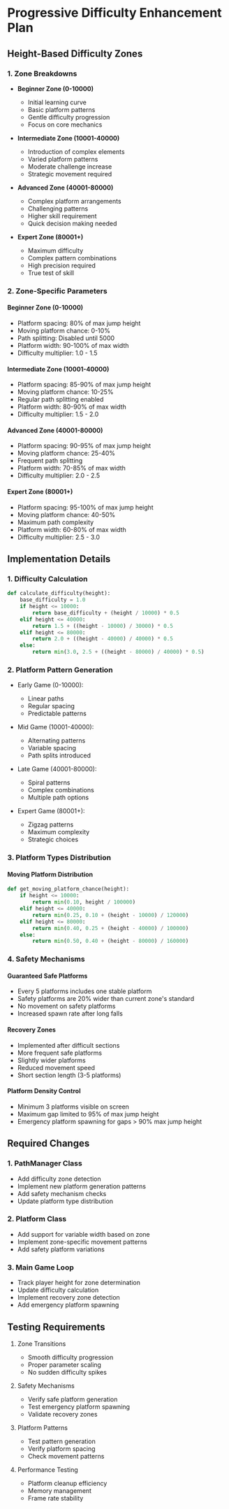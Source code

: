 # Progressive Difficulty Enhancement Plan

## Height-Based Difficulty Zones

### 1. Zone Breakdowns
- **Beginner Zone (0-10000)**
  - Initial learning curve
  - Basic platform patterns
  - Gentle difficulty progression
  - Focus on core mechanics

- **Intermediate Zone (10001-40000)**
  - Introduction of complex elements
  - Varied platform patterns
  - Moderate challenge increase
  - Strategic movement required

- **Advanced Zone (40001-80000)**
  - Complex platform arrangements
  - Challenging patterns
  - Higher skill requirement
  - Quick decision making needed

- **Expert Zone (80001+)**
  - Maximum difficulty
  - Complex pattern combinations
  - High precision required
  - True test of skill

### 2. Zone-Specific Parameters

#### Beginner Zone (0-10000)
- Platform spacing: 80% of max jump height
- Moving platform chance: 0-10%
- Path splitting: Disabled until 5000
- Platform width: 90-100% of max width
- Difficulty multiplier: 1.0 - 1.5

#### Intermediate Zone (10001-40000)
- Platform spacing: 85-90% of max jump height
- Moving platform chance: 10-25%
- Regular path splitting enabled
- Platform width: 80-90% of max width
- Difficulty multiplier: 1.5 - 2.0

#### Advanced Zone (40001-80000)
- Platform spacing: 90-95% of max jump height
- Moving platform chance: 25-40%
- Frequent path splitting
- Platform width: 70-85% of max width
- Difficulty multiplier: 2.0 - 2.5

#### Expert Zone (80001+)
- Platform spacing: 95-100% of max jump height
- Moving platform chance: 40-50%
- Maximum path complexity
- Platform width: 60-80% of max width
- Difficulty multiplier: 2.5 - 3.0

## Implementation Details

### 1. Difficulty Calculation
```python
def calculate_difficulty(height):
    base_difficulty = 1.0
    if height <= 10000:
        return base_difficulty + (height / 10000) * 0.5
    elif height <= 40000:
        return 1.5 + ((height - 10000) / 30000) * 0.5
    elif height <= 80000:
        return 2.0 + ((height - 40000) / 40000) * 0.5
    else:
        return min(3.0, 2.5 + ((height - 80000) / 40000) * 0.5)
```

### 2. Platform Pattern Generation
- Early Game (0-10000):
  - Linear paths
  - Regular spacing
  - Predictable patterns

- Mid Game (10001-40000):
  - Alternating patterns
  - Variable spacing
  - Path splits introduced

- Late Game (40001-80000):
  - Spiral patterns
  - Complex combinations
  - Multiple path options

- Expert Game (80001+):
  - Zigzag patterns
  - Maximum complexity
  - Strategic choices

### 3. Platform Types Distribution

#### Moving Platform Distribution
```python
def get_moving_platform_chance(height):
    if height <= 10000:
        return min(0.10, height / 100000)
    elif height <= 40000:
        return min(0.25, 0.10 + (height - 10000) / 120000)
    elif height <= 80000:
        return min(0.40, 0.25 + (height - 40000) / 100000)
    else:
        return min(0.50, 0.40 + (height - 80000) / 160000)
```

### 4. Safety Mechanisms

#### Guaranteed Safe Platforms
- Every 5 platforms includes one stable platform
- Safety platforms are 20% wider than current zone's standard
- No movement on safety platforms
- Increased spawn rate after long falls

#### Recovery Zones
- Implemented after difficult sections
- More frequent safe platforms
- Slightly wider platforms
- Reduced movement speed
- Short section length (3-5 platforms)

#### Platform Density Control
- Minimum 3 platforms visible on screen
- Maximum gap limited to 95% of max jump height
- Emergency platform spawning for gaps > 90% max jump height

## Required Changes

### 1. PathManager Class
- Add difficulty zone detection
- Implement new platform generation patterns
- Add safety mechanism checks
- Update platform type distribution

### 2. Platform Class
- Add support for variable width based on zone
- Implement zone-specific movement patterns
- Add safety platform variations

### 3. Main Game Loop
- Track player height for zone determination
- Update difficulty calculation
- Implement recovery zone detection
- Add emergency platform spawning

## Testing Requirements

1. Zone Transitions
   - Smooth difficulty progression
   - Proper parameter scaling
   - No sudden difficulty spikes

2. Safety Mechanisms
   - Verify safe platform generation
   - Test emergency platform spawning
   - Validate recovery zones

3. Platform Patterns
   - Test pattern generation
   - Verify platform spacing
   - Check movement patterns

4. Performance Testing
   - Platform cleanup efficiency
   - Memory management
   - Frame rate stability
